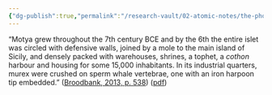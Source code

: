 ```yaml
---
{"dg-publish":true,"permalink":"/research-vault/02-atomic-notes/the-phoenician-settlement-of-motya-on-sicily-saw-murex-production-at-large-scale/"}
---
```


“Motya grew throughout the 7th century BCE and by the 6th the entire islet was circled with defensive walls, joined by a mole to the main island of Sicily, and densely packed with warehouses, shrines, a tophet, a *cothon* harbour and housing for some 15,000 inhabitants. In its industrial quarters, murex were crushed on sperm whale vertebrae, one with an iron harpoon tip embedded.” ([Broodbank, 2013, p. 538](zotero://select/library/items/IR54JIQG)) ([pdf](zotero://open-pdf/library/items/85K7BT2G?page=504&annotation=V9NHHUN9))